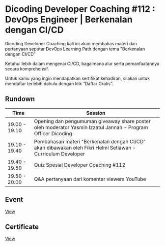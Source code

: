 # Dicoding Developer Coaching #112 : DevOps Engineer | Berkenalan dengan CI/CD
Dicoding Developer Coaching kali ini akan membahas materi dan pertanyaan seputar DevOps Learning Path dengan tema "Berkenalan dengan CI/CD"

Ketahui lebih dalam mengenai CI/CD, bagaimana alur serta pemanfaatannya secara komprehensif.

Untuk kamu yang ingin mendapatkan sertifikat kehadiran, silakan untuk mendaftar terlebih dahulu dengan klik “Daftar Gratis”.

## Rundown

| Time          | Session                                                                                                      |
| ------------- | ------------------------------------------------------------------------------------------------------------ |
| 19.00 - 19.10 | Opening dan pengumuman giveaway share poster oleh moderator Yasmin Izzatul Jannah - Program Officer Dicoding |
| 19.10 - 19.40 | Pembahasan materi "Berkenalan dengan CI/CD" akan dibawakan oleh Fikri Helmi Setiawan - Curriculum Developer  |
| 19.40 - 19.50 | Quiz Spesial Developer Coaching #112                                                                         |
| 19.50 - 20.00 | Q&A pertanyaan dari komentar viewers YouTube                                                                 |

## Event
[View](https://www.dicoding.com/events/6933)

## Certificate
[View](/certificate/certificate.pdf)
